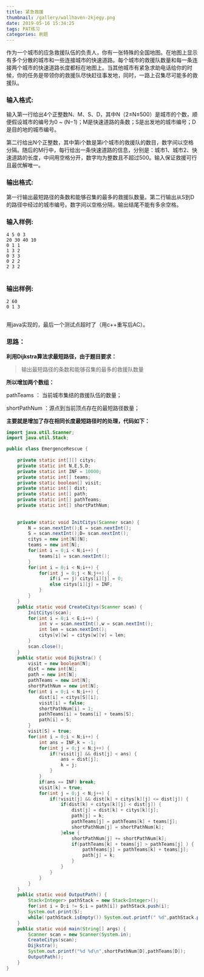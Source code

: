 ```yaml
---
title: 紧急救援
thumbnail: /gallery/wallhaven-2kjegy.png
date: 2019-05-16 15:34:25
tags: PAT练习
categories: 刷题
---
```


作为一个城市的应急救援队伍的负责人，你有一张特殊的全国地图。在地图上显示有多个分散的城市和一些连接城市的快速道路。每个城市的救援队数量和每一条连接两个城市的快速道路长度都标在地图上。当其他城市有紧急求助电话给你的时候，你的任务是带领你的救援队尽快赶往事发地，同时，一路上召集尽可能多的救援队。

<!-- more -->

### 输入格式:

输入第一行给出4个正整数N、M、S、D，其中N（2≤N≤500）是城市的个数，顺便假设城市的编号为0 ~ (N−1)；M是快速道路的条数；S是出发地的城市编号；D是目的地的城市编号。

第二行给出N个正整数，其中第i个数是第i个城市的救援队的数目，数字间以空格分隔。随后的M行中，每行给出一条快速道路的信息，分别是：城市1、城市2、快速道路的长度，中间用空格分开，数字均为整数且不超过500。输入保证救援可行且最优解唯一。

### 输出格式:

第一行输出最短路径的条数和能够召集的最多的救援队数量。第二行输出从S到D的路径中经过的城市编号。数字间以空格分隔，输出结尾不能有多余空格。

### 输入样例:

```
4 5 0 3
20 30 40 10
0 1 1
1 3 2
0 3 3
0 2 2
2 3 2
```

![点击并拖拽以移动](data:image/gif;base64,R0lGODlhAQABAPABAP///wAAACH5BAEKAAAALAAAAAABAAEAAAICRAEAOw==)

### 输出样例:

```
2 60
0 1 3
```

![点击并拖拽以移动](data:image/gif;base64,R0lGODlhAQABAPABAP///wAAACH5BAEKAAAALAAAAAABAAEAAAICRAEAOw==)

 用java实现的，最后一个测试点超时了（用c++重写后AC）。

###  **思路：**

**利用Dijkstra算法求最短路径，由于题目要求：**

> 输出最短路径的条数和能够召集的最多的救援队数量

 **所以增加两个数组：**

pathTeams ： 当前城市集结的救援队伍的数量；

shortPathNum ：源点到当前顶点存在的最短路径数量；

**主要就是增加了存在相同长度最短路径时的处理，代码如下：**

```java
import java.util.Scanner;
import java.util.Stack;

public class EmergenceRescue {
	
	private static int[][] citys;
	private static int N,E,S,D;
	private static int INF = 10000;
	private static int[] teams;
	private static boolean[] visit;
	private static int[] dist;
	private static int[] path;
	private static int[] pathTeams;
	private static int[] shortPathNum;
	
	
	private static void InitCitys(Scanner scan) {
		N = scan.nextInt();E = scan.nextInt();
		S = scan.nextInt();D= scan.nextInt();
		citys = new int[N][N];
		teams = new int[N];
		for(int i = 0;i < N;i++) {
			teams[i] = scan.nextInt();
		}
		for(int i = 0;i < N;i++) {
			for(int j = 0;j < N;j++) {
				if(i == j) citys[i][j] = 0;
				else citys[i][j] = INF;
			}
		}
	}
	public static void CreateCitys(Scanner scan) {
		InitCitys(scan);
		for(int i = 0;i < E;i++) {
			int v = scan.nextInt(),w = scan.nextInt();
			int len = scan.nextInt();
			citys[v][w] = citys[w][v] = len;
		}
		scan.close();
	}
	public static void Dijkstra() {
		visit = new boolean[N];
		dist = new int[N];
		path = new int[N];
		pathTeams = new int[N];
		shortPathNum = new int[N];
		for(int i = 0;i < N;i++) {
			dist[i] = citys[S][i];
			visit[i] = false;
			shortPathNum[i] = 1;
			pathTeams[i] = teams[i] + teams[S];
			path[i] = S;
		}
		visit[S] = true;
		for(int i = 0;i < N;i++) {
			int ans = INF,k = -1;
			for(int j = 0;j < N;j++) {
				if(!visit[j] && dist[j] < ans) {
					ans = dist[j];
					k = j;
				}
			}
			if(ans == INF) break;
			visit[k] = true;
			for(int j = 0;j < N;j++) {
				if(!visit[j] && dist[k] + citys[k][j] <= dist[j]) {
					if(dist[k] + citys[k][j] < dist[j]) {
						dist[j] = dist[k] + citys[k][j];
						path[j] = k;
						pathTeams[j] = pathTeams[k] + teams[j];
						shortPathNum[j] = shortPathNum[k];
					}else {
						shortPathNum[j] += shortPathNum[k];
						if(pathTeams[k] + teams[j] > pathTeams[j] ) {
							pathTeams[j] = pathTeams[k] + teams[j];
							path[j] = k;
						}
					}
				}
			}
		}
	}
	public static void OutputPath() {
		Stack<Integer> pathStack = new Stack<Integer>();
		for(int i = D;i != S;i = path[i]) pathStack.push(i);
		System.out.print(S);
		while(!pathStack.isEmpty()) System.out.printf(" %d",pathStack.pop());
	}
	public static void main(String[] args) {
		Scanner scan = new Scanner(System.in);
		CreateCitys(scan);
		Dijkstra();
		System.out.printf("%d %d\n",shortPathNum[D],pathTeams[D]);
		OutputPath();
	}
}
```

![点击并拖拽以移动](data:image/gif;base64,R0lGODlhAQABAPABAP///wAAACH5BAEKAAAALAAAAAABAAEAAAICRAEAOw==)
